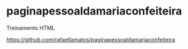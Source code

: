 # paginapessoaldamariaconfeiteira
Treinamento HTML 

https://github.com/rafaellamatos/paginapessoaldamariaconfeiteira
